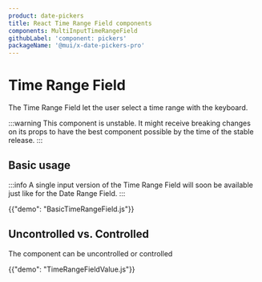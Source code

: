 ```yaml
---
product: date-pickers
title: React Time Range Field components
components: MultiInputTimeRangeField
githubLabel: 'component: pickers'
packageName: '@mui/x-date-pickers-pro'
---
```


# Time Range Field [<span class="plan-pro"></span>](https://mui.com/store/items/mui-x-pro/)

<p class="description">The Time Range Field let the user select a time range with the keyboard.</p>

:::warning
This component is unstable.
It might receive breaking changes on its props to have the best component possible by the time of the stable release.
:::

## Basic usage

:::info
A single input version of the Time Range Field will soon be available just like for the Date Range Field.
:::

{{"demo": "BasicTimeRangeField.js"}}

## Uncontrolled vs. Controlled

The component can be uncontrolled or controlled

{{"demo": "TimeRangeFieldValue.js"}}
